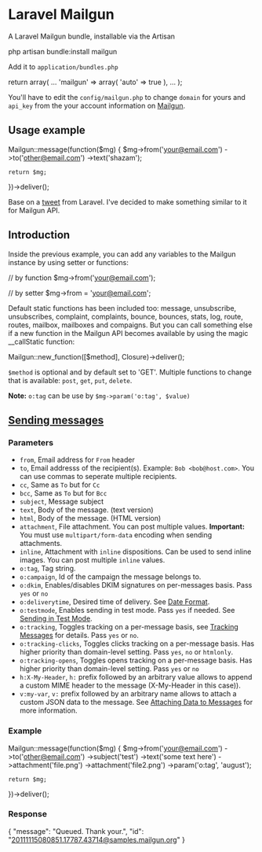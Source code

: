 # Laravel Mailgun

A Laravel Mailgun bundle, installable via the Artisan

  php artisan bundle:install mailgun

Add it to `application/bundles.php`

  return array(
    ...
    'mailgun' => array(
      'auto' => true
    ),
    ...
  );

You'll have to edit the `config/mailgun.php` to change `domain` for yours and `api_key` from the your account information on [Mailgun](http://www.mailgun.net).

## Usage example

  Mailgun::message(function($mg) {
    $mg->from('your@email.com')
       ->to('other@email.com')
       ->text('shazam');

    return $mg;
  })->deliver();

Base on a [tweet](http://twitter.com/laravelphp/status/235951044348223488) from Laravel. I've decided to make something similar to it for Mailgun API.

## Introduction

Inside the previous example, you can add any variables to the Mailgun instance by using setter or functions:

  // by function
  $mg->from('your@email.com');
  
  // by setter
  $mg->from = 'your@email.com';

Default static functions has been included too: message, unsubscribe, unsubscribes, complaint, complaints, bounce, bounces, stats, log, route, routes, mailbox, mailboxes and compaigns. But you can call something else if a new function in the Mailgun API becomes available by using the magic __callStatic function:

  Mailgun::new_function([$method], Closure)->deliver();

`$method` is optional and by default set to 'GET'. Multiple functions to change that is available: `post`, `get`, `put`, `delete`.

**Note:** `o:tag` can be use by `$mg->param('o:tag', $value)`

## [Sending messages](http://documentation.mailgun.net/api-sending.html)

### Parameters

* `from`, Email address for `From` header
* `to`, Email addresss of the recipient(s). Example: `Bob <bob@host.com>`. You can use commas to seperate multiple recipients.
* `cc`, Same as `To` but for `Cc`
* `bcc`, Same as `To` but for `Bcc`
* `subject`, Message subject
* `text`, Body of the message. (text version)
* `html`, Body of the message. (HTML version)
* `attachment`, File attachment. You can post multiple values. **Important:** You must use `multipart/form-data` encoding when sending attachments.
* `inline`, Attachment with `inline` dispositions. Can be used to send inline images. You can post multiple `inline` values.
* `o:tag`, Tag string.
* `o:campaign`, Id of the campaign the message belongs to.
* `o:dkim`, Enables/disables DKIM signatures on per-messages basis. Pass `yes` or `no`
* `o:deliverytime`, Desired time of delivery. See [Date Format](http://documentation.mailgun.net/api-intro.html#date-format).
* `o:testmode`, Enables sending in test mode. Pass `yes` if needed. See [Sending in Test Mode](http://documentation.mailgun.net/user_manual.html#manual-testmode).
* `o:tracking`, Toggles tracking on a per-message basis, see [Tracking Messages](http://documentation.mailgun.net/user_manual.html#tracking-messages) for details. Pass `yes` or `no`.
* `o:tracking-clicks`, Toggles clicks tracking on a per-message basis. Has higher priority than domain-level setting. Pass `yes`, `no` or `htmlonly`.
* `o:tracking-opens`, Toggles opens tracking on a per-message basis. Has higher priority than domain-level setting. Pass `yes` or `no`
* `h:X-My-Header`, `h:` prefix followed by an arbitrary value allows to append a custom MIME header to the message (X-My-Header in this case)).
* `v:my-var`, `v:` prefix followed by an arbitrary name allows to attach a custom JSON data to the message. See [Attaching Data to Messages](http://documentation.mailgun.net/user_manual.html#manual-customdata) for more information.

### Example

  Mailgun::message(function($mg) {
    $mg->from('your@email.com')
       ->to('other@email.com')
       ->subject('test')
       ->text('some text here')
       ->attachment('file.png')
       ->attachment('file2.png')
       ->param('o:tag', 'august');

    return $mg;
  })->deliver();

### Response

  {
    "message": "Queued. Thank your.",
    "id": "<20111115080851.17787.43714@samples.mailgun.org>"
  }
